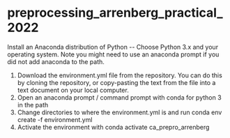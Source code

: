 # preprocessing_arrenberg_practical_2022

Install an Anaconda distribution of Python -- Choose Python 3.x and your operating system. Note you might need to use an anaconda prompt if you did not add anaconda to the path.

1. Download the environment.yml file from the repository. You can do this by cloning the repository, or copy-pasting the text from the file into a text document on your local computer.
2. Open an anaconda prompt / command prompt with conda for python 3 in the path
3. Change directories to where the environment.yml is and run conda env create -f environment.yml
4. Activate the environment with conda activate ca_prepro_arrenberg
